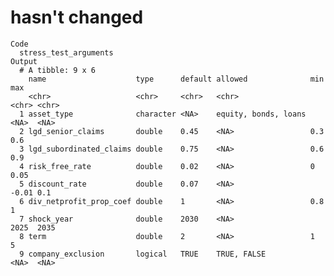 # hasn't changed

    Code
      stress_test_arguments
    Output
      # A tibble: 9 x 6
        name                    type      default allowed              min   max  
        <chr>                   <chr>     <chr>   <chr>                <chr> <chr>
      1 asset_type              character <NA>    equity, bonds, loans <NA>  <NA> 
      2 lgd_senior_claims       double    0.45    <NA>                 0.3   0.6  
      3 lgd_subordinated_claims double    0.75    <NA>                 0.6   0.9  
      4 risk_free_rate          double    0.02    <NA>                 0     0.05 
      5 discount_rate           double    0.07    <NA>                 -0.01 0.1  
      6 div_netprofit_prop_coef double    1       <NA>                 0.8   1    
      7 shock_year              double    2030    <NA>                 2025  2035 
      8 term                    double    2       <NA>                 1     5    
      9 company_exclusion       logical   TRUE    TRUE, FALSE          <NA>  <NA> 

